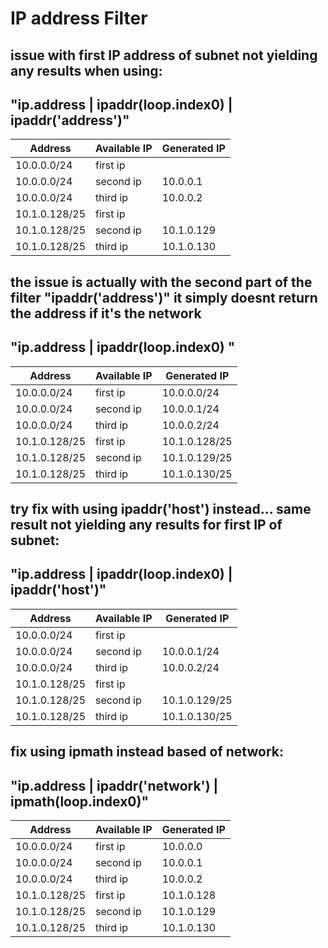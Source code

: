 # IP address Filter

## issue with first IP address of subnet not yielding any results when using:
## "ip.address | ipaddr(loop.index0) | ipaddr('address')"

| Address | Available IP | Generated IP |
| ------- | ------------ | ------------ |
|10.0.0.0/24|first ip||
|10.0.0.0/24|second ip|10.0.0.1|
|10.0.0.0/24|third ip|10.0.0.2|
|10.1.0.128/25|first ip||
|10.1.0.128/25|second ip|10.1.0.129|
|10.1.0.128/25|third ip|10.1.0.130|

## the issue is actually with the second part of the filter "ipaddr('address')" it simply doesnt return the address if it's the network
## "ip.address | ipaddr(loop.index0) "

| Address | Available IP | Generated IP |
| ------- | ------------ | ------------ |
|10.0.0.0/24|first ip|10.0.0.0/24|
|10.0.0.0/24|second ip|10.0.0.1/24|
|10.0.0.0/24|third ip|10.0.0.2/24|
|10.1.0.128/25|first ip|10.1.0.128/25|
|10.1.0.128/25|second ip|10.1.0.129/25|
|10.1.0.128/25|third ip|10.1.0.130/25|


## try fix with using ipaddr('host') instead... same result not yielding any results for first IP of subnet:
## "ip.address | ipaddr(loop.index0) | ipaddr('host')"

| Address | Available IP | Generated IP |
| ------- | ------------ | ------------ |
|10.0.0.0/24|first ip||
|10.0.0.0/24|second ip|10.0.0.1/24|
|10.0.0.0/24|third ip|10.0.0.2/24|
|10.1.0.128/25|first ip||
|10.1.0.128/25|second ip|10.1.0.129/25|
|10.1.0.128/25|third ip|10.1.0.130/25|


## fix using ipmath instead based of network:
## "ip.address | ipaddr('network') | ipmath(loop.index0)"

| Address | Available IP | Generated IP |
| ------- | ------------ | ------------ |
|10.0.0.0/24|first ip|10.0.0.0|
|10.0.0.0/24|second ip|10.0.0.1|
|10.0.0.0/24|third ip|10.0.0.2|
|10.1.0.128/25|first ip|10.1.0.128|
|10.1.0.128/25|second ip|10.1.0.129|
|10.1.0.128/25|third ip|10.1.0.130|
